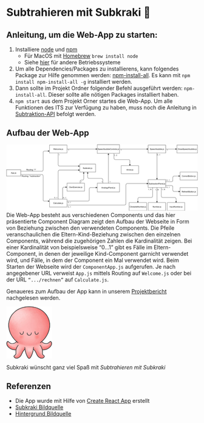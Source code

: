 # Subtrahieren mit Subkraki :octopus:

## Anleitung, um die Web-App zu starten:

1. Installiere [node](https://nodejs.org/en/download/) und [npm](https://www.npmjs.com/get-npm)
   - Für MacOS mit [Homebrew](https://brew.sh/) `brew install node`
   - Siehe [hier](https://nodejs.org/en/download/package-manager/) für andere Betriebssysteme
2. Um alle Dependencies/Packages zu installierens, kann folgendes Package zur Hilfe genommen werden: [npm-install-all](https://www.npmjs.com/package/npm-install-all). Es kann mit `npm install npm-install-all -g` installiert werden.
3. Dann sollte im Projekt Ordner folgender Befehl ausgeführt werden: `npm-install-all`. Dieser sollte alle nötigen Packages installiert haben.
4. `npm start` aus dem Projekt Orner startes die Web-App. Um alle Funktionen des ITS zur Verfügung zu haben, muss noch die Anleitung in [Subtraktion-API]() befolgt werden.

## Aufbau der Web-App

![alt text](src/resources/ReadMe/ComponentDiagram.png 'Component Diagramm')
Die Web-App besteht aus verschiedenen Components und das hier präsentierte Component Diagram zeigt den Aufbau der Webseite in Form von Beziehung zwischen den verwendeten Components. Die Pfeile veranschaulichen die Eltern-Kind-Beziehung zwischen den einzelnen Components, während die zugehörigen Zahlen die Kardinalität zeigen. Bei einer Kardinalität von beispielsweise “0...1” gibt es Fälle im Eltern-Component, in denen der jeweilige Kind-Component garnicht verwendet wird, und Fälle, in dem der Component ein Mal verwendet wird. Beim Starten der Webseite wird der `ComponentApp.js` aufgerufen. Je nach angegebener URL verweist `App.js` mittels Routing auf `Welcome.js` oder bei der URL `“.../rechnen”` auf `Calculate.js`.

Genaueres zum Aufbau der App kann in unserem [Projektbericht]() nachgelesen werden.

<img src="src/resources/Subkraki.png" align="center" width="120" height="auto">

Subkraki wünscht ganz viel Spaß mit _Subtrahieren mit Subkraki_

## Referenzen

- Die App wurde mit Hilfe von [Create React App](https://github.com/facebook/create-react-app) erstellt
- [Subkraki Bildquelle](https://www.freepik.com/premium-vector/cute-octopus-cartoon_6520544.htm)
- [Hintergrund Bildquelle](https://www.animierte-gifs.net/img-animiertes-see-ozean-bild-0008-161513.htm)
